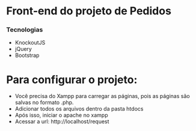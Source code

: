 # Front-end do projeto de Pedidos

### Tecnologias

- KnockoutJS
- jQuery
- Bootstrap

# Para configurar o projeto:

- Você precisa do Xampp para carregar as páginas, pois as páginas são salvas no formato .php.
- Adicionar todos os arquivos dentro da pasta htdocs
- Após isso, iniciar o apache no xampp
- Acessar a url: http://localhost/request
